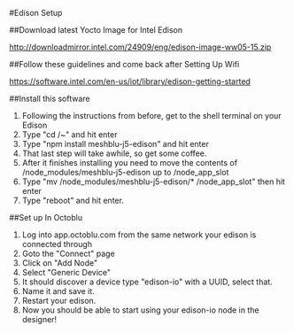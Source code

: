 
#Edison Setup

##Download latest Yocto Image for Intel Edison

http://downloadmirror.intel.com/24909/eng/edison-image-ww05-15.zip


##Follow these guidelines and come back after Setting Up Wifi

https://software.intel.com/en-us/iot/library/edison-getting-started

##Install this software

1. Following the instructions from before, get to the shell terminal on your Edison
2. Type "cd /~" and hit enter
3. Type "npm install meshblu-j5-edison" and hit enter
4. That last step will take awhile, so get some coffee.
5. After it finishes installing you need to move the contents of /node_modules/meshblu-j5-edison up to /node_app_slot
6. Type "mv /node_modules/meshblu-j5-edison/* /node_app_slot" then hit enter
7. Type "reboot" and hit enter.

##Set up In Octoblu

1. Log into app.octoblu.com from the same network your edison is connected through
2. Goto the "Connect" page
3. Click on "Add Node"
4. Select "Generic Device"
5. It should discover a device type "edison-io" with a UUID, select that.
6. Name it and save it.
7. Restart your edison.
8. Now you should be able to start using your edison-io node in the designer!
